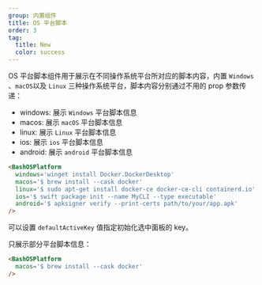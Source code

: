 ```yaml
---
group: 内置组件
title: OS 平台脚本
order: 3
tag:
  title: New
  color: success
---
```


OS 平台脚本组件用于展示在不同操作系统平台所对应的脚本内容，内置 `Windows` 、`macOS`以及 `Linux` 三种操作系统平台，脚本内容分别通过不用的 prop 参数传递：

- windows: 展示 `Windows` 平台脚本信息
- macos: 展示 `macOS` 平台脚本信息
- linux: 展示 `Linux` 平台脚本信息
- ios: 展示 `ios` 平台脚本信息
- android: 展示 `android` 平台脚本信息

```md
<BashOSPlatform 
  windows='winget install Docker.DockerDesktop' 
  macos='$ brew install --cask docker' 
  linux='$ sudo apt-get install docker-ce docker-ce-cli containerd.io'
  ios='$ swift package init --name MyCLI --type executable' 
  android='$ apksigner verify --print-certs path/to/your/app.apk'
/>
```

可以设置 `defaultActiveKey` 值指定初始化选中面板的 key。

<BashOSPlatform 
  windows='winget install Docker.DockerDesktop' 
  macos='$ brew install --cask docker' 
  linux='$ sudo apt-get install docker-ce docker-ce-cli containerd.io' 
  ios='$ swift package init --name MyCLI --type executable' 
  android='$ apksigner verify --print-certs path/to/your/app.apk' 
/>

只展示部分平台脚本信息：

```md
<BashOSPlatform 
  macos='$ brew install --cask docker' 
/>
```

<BashOSPlatform 
  macos='$ brew install --cask docker' 
/>
